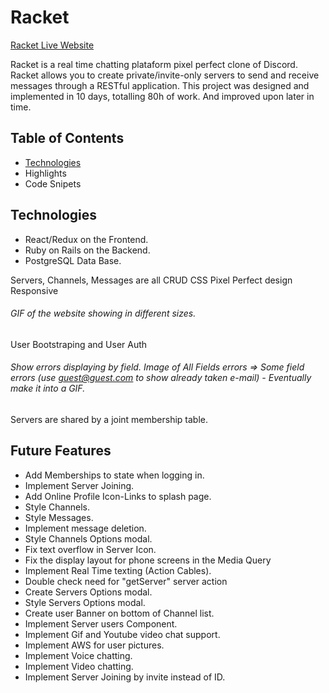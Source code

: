 # Racket

[Racket Live Website](https://racket-discord.herokuapp.com/)

Racket is a real time chatting plataform pixel perfect clone of Discord. Racket allows you to create private/invite-only servers to send and receive messages through a RESTful application.
This project was designed and implemented in 10 days, totalling 80h of work. And improved upon later in time.

## Table of Contents
* [Technologies](#technologies)
* Highlights
* Code Snipets


## Technologies
  * React/Redux on the Frontend.
  * Ruby on Rails on the Backend.
  * PostgreSQL Data Base.
  
Servers, Channels, Messages are all CRUD
CSS Pixel Perfect design
Responsive
  ###### GIF of the website showing in different sizes.
User Bootstraping and User Auth
  ###### Show errors displaying by field. Image of All Fields errors => Some field errors (use guest@guest.com to show already taken e-mail) - Eventually make it into a GIF.
Servers are shared by a joint membership table.


## Future Features
  * Add Memberships to state when logging in.
  * Implement Server Joining.
  * Add Online Profile Icon-Links to splash page.
  * Style Channels.
  * Style Messages.
  * Implement message deletion.
  * Style Channels Options modal.
  * Fix text overflow in Server Icon.
  * Fix the display layout for phone screens in the Media Query
  * Implement Real Time texting (Action Cables).
  * Double check need for "getServer" server action
  * Create Servers Options modal.
  * Style Servers Options modal.
  * Create user Banner on bottom of Channel list.
  * Implement Server users Component.
  * Implement Gif and Youtube video chat support.
  * Implement AWS for user pictures.
  * Implement Voice chatting.
  * Implement Video chatting.
  * Implement Server Joining by invite instead of ID.

